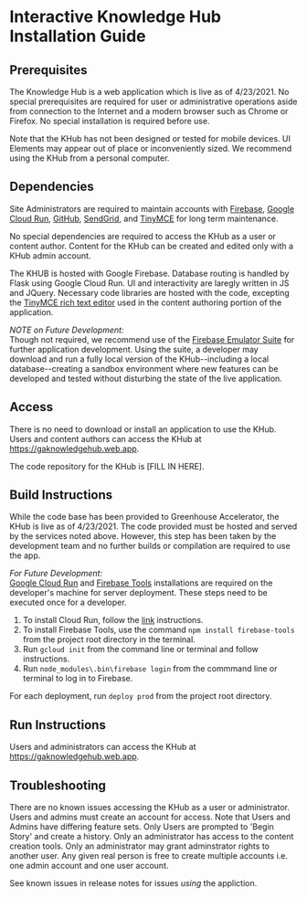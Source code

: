 # Interactive Knowledge Hub Installation Guide 

## Prerequisites

The Knowledge Hub is a web application which is live as of 4/23/2021. No special prerequisites are required for user or administrative operations aside from connection to the Internet and a modern browser such as Chrome or Firefox. No special installation is required before use. 

Note that the KHub has not been designed or tested for mobile devices. UI Elements may appear out of place or inconveniently sized. We recommend using the KHub from a personal computer.

## Dependencies

Site Administrators are required to maintain accounts with <a href="https://firebase.google.com/">Firebase</a>, <a href="https://cloud.google.com/run">Google Cloud Run</a>, <a href="https://github.com/">GitHub</a>, <a href="https://sendgrid.com/">SendGrid</a>, and <a href="https://www.tiny.cloud/">TinyMCE</a> for long term maintenance. 

No special dependencies are required to access the KHub as a user or content author. Content for the KHub can be created and edited only with a KHub admin account.

The KHUB is hosted with Google Firebase. Database routing is handled by Flask using Google Cloud Run. UI and interactivity are laregly written in JS and JQuery. Necessary code libraries are hosted with the code, excepting the <a href="https://www.tiny.cloud/">TinyMCE rich text editor</a> used in the content authoring portion of the application.

*NOTE on Future Development:*<br>
Though not required, we recommend use of the <a href="https://firebase.google.com/docs/emulator-suite">Firebase Emulator Suite</a>  for further application development. Using the suite, a developer may download and run a fully local version of the KHub--including a local database--creating a sandbox environment where new features can be developed and tested without disturbing the state of the live application.

## Access

There is no need to download or install an application to use the KHub. Users and content authors can access the KHub at https://gaknowledgehub.web.app.

The code repository for the KHub is [FILL IN HERE].

## Build Instructions

While the code base has been provided to Greenhouse Accelerator, the KHub is live as of 4/23/2021. The code provided must be hosted and served by the services noted above. However, this step has been taken by the development team and no further builds or compilation are required to use the app.

*For Future Development:*<br>
<a href="https://cloud.google.com/sdk/docs/install">Google Cloud Run</a> and <a href="https://firebase.google.com/docs/cli">Firebase Tools</a> installations are required on the developer's machine for server deployment. These steps need to be executed once for a developer.
1. To install Cloud Run, follow the <a href="https://cloud.google.com/sdk/docs/install">link</a> instructions. 
2. To install Firebase Tools, use the command ```npm install firebase-tools``` from the project root directory in the terminal.
3. Run ```gcloud init``` from the command line or terminal and follow instructions.
4. Run ```node_modules\.bin\firebase login``` from the commmand line or terminal to log in to Firebase.

For each deployment, run ```deploy prod``` from the project root directory.


## Run Instructions

Users and administrators can access the KHub at https://gaknowledgehub.web.app. 

## Troubleshooting
There are no known issues accessing the KHub as a user or administrator. Users and admins must create an account for access. Note that Users and Admins have differing feature sets. Only Users are prompted to 'Begin Story' and create a history. Only an administrator has access to the content creation tools. Only an administrator may grant adminstrator rights to another user. Any given real person is free to create multiple accounts i.e. one admin account and one user account.

See known issues in release notes for issues _using_ the appliction.
